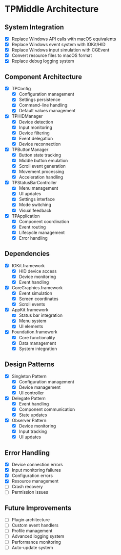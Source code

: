 # TPMiddle Architecture

## System Integration
- [x] Replace Windows API calls with macOS equivalents
- [x] Replace Windows event system with IOKit/HID
- [x] Replace Windows input simulation with CGEvent
- [x] Convert resource files to macOS format
- [x] Replace debug logging system

## Component Architecture
- [x] TPConfig
  - [x] Configuration management
  - [x] Settings persistence
  - [x] Command-line handling
  - [x] Default values management

- [x] TPHIDManager
  - [x] Device detection
  - [x] Input monitoring
  - [x] Device filtering
  - [x] Event delegation
  - [x] Device reconnection

- [x] TPButtonManager
  - [x] Button state tracking
  - [x] Middle button emulation
  - [x] Scroll event generation
  - [x] Movement processing
  - [x] Acceleration handling

- [x] TPStatusBarController
  - [x] Menu management
  - [x] UI updates
  - [x] Settings interface
  - [x] Mode switching
  - [x] Visual feedback

- [x] TPApplication
  - [x] Component coordination
  - [x] Event routing
  - [x] Lifecycle management
  - [x] Error handling

## Dependencies
- [x] IOKit.framework
  - [x] HID device access
  - [x] Device monitoring
  - [x] Event handling

- [x] CoreGraphics.framework
  - [x] Event simulation
  - [x] Screen coordinates
  - [x] Scroll events

- [x] AppKit.framework
  - [x] Status bar integration
  - [x] Menu system
  - [x] UI elements

- [x] Foundation.framework
  - [x] Core functionality
  - [x] Data management
  - [x] System integration

## Design Patterns
- [x] Singleton Pattern
  - [x] Configuration management
  - [x] Device management
  - [x] UI controller

- [x] Delegate Pattern
  - [x] Event handling
  - [x] Component communication
  - [x] State updates

- [x] Observer Pattern
  - [x] Device monitoring
  - [x] Input tracking
  - [x] UI updates

## Error Handling
- [x] Device connection errors
- [x] Input monitoring failures
- [x] Configuration errors
- [x] Resource management
- [ ] Crash recovery
- [ ] Permission issues

## Future Improvements
- [ ] Plugin architecture
- [ ] Custom event handlers
- [ ] Profile management
- [ ] Advanced logging system
- [ ] Performance monitoring
- [ ] Auto-update system
